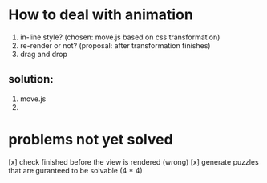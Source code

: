 # How to deal with animation

1. in-line style? (chosen: move.js based on css transformation)
2. re-render or not? (proposal: after transformation finishes)
3. drag and drop

## solution:
1. move.js
2. 

# problems not yet solved
[x] check finished before the view is rendered (wrong)
[x] generate puzzles that are guranteed to be solvable (4 * 4)
